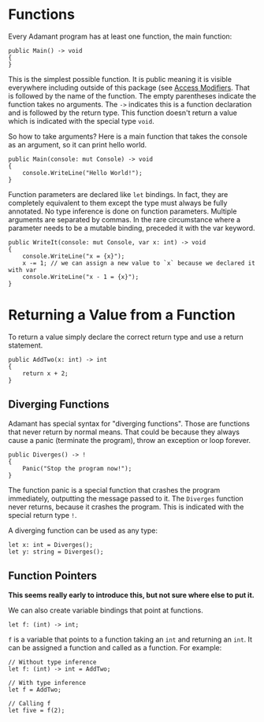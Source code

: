 # Functions

Every Adamant program has at least one function, the main function:

	public Main() -> void
	{
	}

This is the simplest possible function.  It is public meaning it is visible everywhere including outside of this package (see [Access Modifiers](access-modifiers.md). That is followed by the name of the function.  The empty parentheses indicate the function takes no arguments. The `->` indicates this is a function declaration and is followed by the return type.  This function doesn't return a value which is indicated with the special type `void`.

So how to take arguments?  Here is a main function that takes the console as an argument, so it can print hello world.

	public Main(console: mut Console) -> void
	{
		console.WriteLine("Hello World!");
	}

Function parameters are declared like `let` bindings.  In fact, they are completely equivalent to them except the type must always be fully annotated.  No type inference is done on function parameters.  Multiple arguments are separated by commas.  In the rare circumstance where a parameter needs to be a mutable binding, preceded it with the var keyword.

	public WriteIt(console: mut Console, var x: int) -> void
	{
		console.WriteLine("x = {x}");
		x -= 1; // we can assign a new value to `x` because we declared it with var
		console.WriteLine("x - 1 = {x}");
	}

# Returning a Value from a Function

To return a value simply declare the correct return type and use a return statement.

	public AddTwo(x: int) -> int
	{
		return x + 2;
	}

## Diverging Functions

Adamant has special syntax for "diverging functions".  Those are functions that never return by normal means.  That could be because they always cause a panic (terminate the program), throw an exception or loop forever.

	public Diverges() -> !
	{
		Panic("Stop the program now!");
	}

The function panic is a special function that crashes the program immediately, outputting the message passed to it.  The `Diverges` function never returns, because it crashes the program.  This is indicated with the special return type `!`.

A diverging function can be used as any type:

	let x: int = Diverges();
	let y: string = Diverges();

## Function Pointers

**This seems really early to introduce this, but not sure where else to put it.**

We can also create variable bindings that point at functions.

	let f: (int) -> int;

`f` is a variable that points to a function taking an `int` and returning an `int`.  It can be assigned a function and called as a function.  For example:

	// Without type inference
	let f: (int) -> int = AddTwo;

	// With type inference
	let f = AddTwo;

	// Calling f
	let five = f(2);